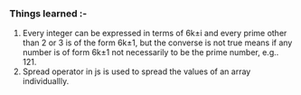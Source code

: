 ### Things learned :-
1. Every integer can be expressed in terms of 6k&plusmn;i and every prime other than 2 or 3 is of the form 6k&plusmn;1, but the converse is not true means if any number is of form 6k&plusmn;1 not necessarily to be the prime number, e.g.. 121.
2. Spread operator in js is used to spread the values of an array individuallly.